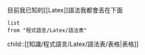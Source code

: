 目前我已知的[[Latex]]語法我都會丟在下面

```dataview
list
from "程式語言/Latex/語法表"
```

child::[[知識/程式語言/Latex/語法表/表格|表格]]